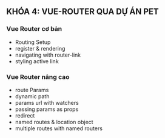 ## KHÓA 4: VUE-ROUTER QUA DỰ ÁN PET

### Vue Router cơ bản
- Routing Setup
- register & rendering
- navigating with router-link
- styling active link

### Vue Router nâng cao
- route Params
- dynamic path
- params url with watchers
- passing params as props
- redirect
- named routes & location object
- multiple routes with named routers
